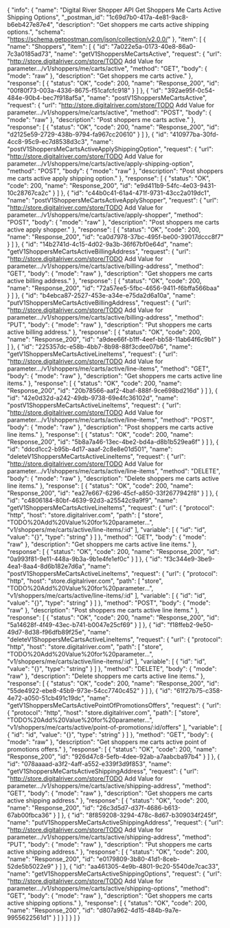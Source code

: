 {
  "info": {
    "name": "Digital River Shopper API Get Shoppers Me Carts Active Shipping Options",
    "_postman_id": "1c69d7b0-417a-4e81-9ac8-b6eb427e87e4",
    "description": "Get shoppers me carts active shipping options.",
    "schema": "https://schema.getpostman.com/json/collection/v2.0.0/"
  },
  "item": [
    {
      "name": "Shoppers",
      "item": [
        {
          "id": "7a022e5a-0173-40e8-86a0-7c3a0185ad73",
          "name": "getV1ShoppersMeCartsActive",
          "request": {
            "url": "http://store.digitalriver.com/store/TODO Add Value for parameter.../v1/shoppers/me/carts/active",
            "method": "GET",
            "body": {
              "mode": "raw"
            },
            "description": "Get shoppers me carts active."
          },
          "response": [
            {
              "status": "OK",
              "code": 200,
              "name": "Response_200",
              "id": "00f80f73-003a-4336-8675-f51cafcfc918"
            }
          ]
        },
        {
          "id": "392ae95f-0c54-484e-90b4-bec7f918af5a",
          "name": "postV1ShoppersMeCartsActive",
          "request": {
            "url": "http://store.digitalriver.com/store/TODO Add Value for parameter.../v1/shoppers/me/carts/active",
            "method": "POST",
            "body": {
              "mode": "raw"
            },
            "description": "Post shoppers me carts active."
          },
          "response": [
            {
              "status": "OK",
              "code": 200,
              "name": "Response_200",
              "id": "d2125e59-2729-438b-9794-fa967cc20610"
            }
          ]
        },
        {
          "id": "410977ba-30fd-4cc8-95c9-ec7d8538d3c3",
          "name": "postV1ShoppersMeCartsActiveApplyShippingOption",
          "request": {
            "url": "http://store.digitalriver.com/store/TODO Add Value for parameter.../v1/shoppers/me/carts/active/apply-shipping-option",
            "method": "POST",
            "body": {
              "mode": "raw"
            },
            "description": "Post shoppers me carts active apply shipping option."
          },
          "response": [
            {
              "status": "OK",
              "code": 200,
              "name": "Response_200",
              "id": "e9d411b9-54fc-4e03-9431-10c28767ca2c"
            }
          ]
        },
        {
          "id": "c44b0c41-61a4-471f-9731-43cc2a019dc1",
          "name": "postV1ShoppersMeCartsActiveApplyShopper",
          "request": {
            "url": "http://store.digitalriver.com/store/TODO Add Value for parameter.../v1/shoppers/me/carts/active/apply-shopper",
            "method": "POST",
            "body": {
              "mode": "raw"
            },
            "description": "Post shoppers me carts active apply shopper."
          },
          "response": [
            {
              "status": "OK",
              "code": 200,
              "name": "Response_200",
              "id": "ca0d7978-37bc-495f-be00-39017dccc8f7"
            }
          ]
        },
        {
          "id": "14b2741d-4c15-4d02-9a3b-36f67bf0e64d",
          "name": "getV1ShoppersMeCartsActiveBillingAddress",
          "request": {
            "url": "http://store.digitalriver.com/store/TODO Add Value for parameter.../v1/shoppers/me/carts/active/billing-address",
            "method": "GET",
            "body": {
              "mode": "raw"
            },
            "description": "Get shoppers me carts active billing address."
          },
          "response": [
            {
              "status": "OK",
              "code": 200,
              "name": "Response_200",
              "id": "72a57ee5-5fbc-4656-9411-f6bffa566baa"
            }
          ]
        },
        {
          "id": "b4ebca87-2527-453e-a34e-e75da2d6a10a",
          "name": "putV1ShoppersMeCartsActiveBillingAddress",
          "request": {
            "url": "http://store.digitalriver.com/store/TODO Add Value for parameter.../v1/shoppers/me/carts/active/billing-address",
            "method": "PUT",
            "body": {
              "mode": "raw"
            },
            "description": "Put shoppers me carts active billing address."
          },
          "response": [
            {
              "status": "OK",
              "code": 200,
              "name": "Response_200",
              "id": "a9dee66f-b1ff-4eef-bb58-11ab64f6c9b1"
            }
          ]
        },
        {
          "id": "225357dc-e58b-4bb7-8b98-88f3cdee07b6",
          "name": "getV1ShoppersMeCartsActiveLineItems",
          "request": {
            "url": "http://store.digitalriver.com/store/TODO Add Value for parameter.../v1/shoppers/me/carts/active/line-items",
            "method": "GET",
            "body": {
              "mode": "raw"
            },
            "description": "Get shoppers me carts active line items."
          },
          "response": [
            {
              "status": "OK",
              "code": 200,
              "name": "Response_200",
              "id": "20b78566-aaf2-4baf-888f-9ce698bd216d"
            }
          ]
        },
        {
          "id": "42e0d32d-a242-49db-9738-69e4fc36102d",
          "name": "postV1ShoppersMeCartsActiveLineItems",
          "request": {
            "url": "http://store.digitalriver.com/store/TODO Add Value for parameter.../v1/shoppers/me/carts/active/line-items",
            "method": "POST",
            "body": {
              "mode": "raw"
            },
            "description": "Post shoppers me carts active line items."
          },
          "response": [
            {
              "status": "OK",
              "code": 200,
              "name": "Response_200",
              "id": "5b8a7a46-13ec-4be2-bd4a-d8b1b529ea6f"
            }
          ]
        },
        {
          "id": "ddcd1cc2-b95b-4d17-aaaf-2c8e8e01d501",
          "name": "deleteV1ShoppersMeCartsActiveLineItems",
          "request": {
            "url": "http://store.digitalriver.com/store/TODO Add Value for parameter.../v1/shoppers/me/carts/active/line-items",
            "method": "DELETE",
            "body": {
              "mode": "raw"
            },
            "description": "Delete shoppers me carts active line items."
          },
          "response": [
            {
              "status": "OK",
              "code": 200,
              "name": "Response_200",
              "id": "ea27e667-6296-45cf-a850-33f2677942f8"
            }
          ]
        },
        {
          "id": "c4806184-80bf-4639-92d3-a25542c9a9f9",
          "name": "getV1ShoppersMeCartsActiveLineItems",
          "request": {
            "url": {
              "protocol": "http",
              "host": "store.digitalriver.com",
              "path": [
                "store",
                "TODO%20Add%20Value%20for%20parameter...",
                "v1/shoppers/me/carts/active/line-items/:id"
              ],
              "variable": [
                {
                  "id": "id",
                  "value": "{}",
                  "type": "string"
                }
              ]
            },
            "method": "GET",
            "body": {
              "mode": "raw"
            },
            "description": "Get shoppers me carts active line items."
          },
          "response": [
            {
              "status": "OK",
              "code": 200,
              "name": "Response_200",
              "id": "0a993f81-9e11-448a-9b3a-9b1e4fe1ef0c"
            }
          ]
        },
        {
          "id": "f3c344e9-3be9-4ea1-8aa4-8d6b182e7d6a",
          "name": "postV1ShoppersMeCartsActiveLineItems",
          "request": {
            "url": {
              "protocol": "http",
              "host": "store.digitalriver.com",
              "path": [
                "store",
                "TODO%20Add%20Value%20for%20parameter...",
                "v1/shoppers/me/carts/active/line-items/:id"
              ],
              "variable": [
                {
                  "id": "id",
                  "value": "{}",
                  "type": "string"
                }
              ]
            },
            "method": "POST",
            "body": {
              "mode": "raw"
            },
            "description": "Post shoppers me carts active line items."
          },
          "response": [
            {
              "status": "OK",
              "code": 200,
              "name": "Response_200",
              "id": "5a14628f-4f49-43ec-b741-b0047e25cf69"
            }
          ]
        },
        {
          "id": "f18ffeb2-9e50-49d7-8d38-f96dfb89f25e",
          "name": "deleteV1ShoppersMeCartsActiveLineItems",
          "request": {
            "url": {
              "protocol": "http",
              "host": "store.digitalriver.com",
              "path": [
                "store",
                "TODO%20Add%20Value%20for%20parameter...",
                "v1/shoppers/me/carts/active/line-items/:id"
              ],
              "variable": [
                {
                  "id": "id",
                  "value": "{}",
                  "type": "string"
                }
              ]
            },
            "method": "DELETE",
            "body": {
              "mode": "raw"
            },
            "description": "Delete shoppers me carts active line items."
          },
          "response": [
            {
              "status": "OK",
              "code": 200,
              "name": "Response_200",
              "id": "55de4922-ebe8-45b9-973e-54cc7740c452"
            }
          ]
        },
        {
          "id": "61f27b75-c358-4e72-a050-51cb491c19dc",
          "name": "getV1ShoppersMeCartsActivePointOfPromotionsOffers",
          "request": {
            "url": {
              "protocol": "http",
              "host": "store.digitalriver.com",
              "path": [
                "store",
                "TODO%20Add%20Value%20for%20parameter...",
                "v1/shoppers/me/carts/active/point-of-promotions/:id/offers"
              ],
              "variable": [
                {
                  "id": "id",
                  "value": "{}",
                  "type": "string"
                }
              ]
            },
            "method": "GET",
            "body": {
              "mode": "raw"
            },
            "description": "Get shoppers me carts active point of promotions offers."
          },
          "response": [
            {
              "status": "OK",
              "code": 200,
              "name": "Response_200",
              "id": "926d47c8-5efb-4dee-92ab-a7aabcba97b4"
            }
          ]
        },
        {
          "id": "078aaaad-a3f2-4aff-a552-e339f3d9f853",
          "name": "getV1ShoppersMeCartsActiveShippingAddress",
          "request": {
            "url": "http://store.digitalriver.com/store/TODO Add Value for parameter.../v1/shoppers/me/carts/active/shipping-address",
            "method": "GET",
            "body": {
              "mode": "raw"
            },
            "description": "Get shoppers me carts active shipping address."
          },
          "response": [
            {
              "status": "OK",
              "code": 200,
              "name": "Response_200",
              "id": "26c3d5d7-d37f-4686-b613-67ab00fbca36"
            }
          ]
        },
        {
          "id": "8f859208-3294-478c-8d67-b309034f245f",
          "name": "putV1ShoppersMeCartsActiveShippingAddress",
          "request": {
            "url": "http://store.digitalriver.com/store/TODO Add Value for parameter.../v1/shoppers/me/carts/active/shipping-address",
            "method": "PUT",
            "body": {
              "mode": "raw"
            },
            "description": "Put shoppers me carts active shipping address."
          },
          "response": [
            {
              "status": "OK",
              "code": 200,
              "name": "Response_200",
              "id": "e0179809-3b80-41d1-8ceb-52de5b5022e9"
            }
          ]
        },
        {
          "id": "aa461305-4e9b-4801-9c20-5540de7cac33",
          "name": "getV1ShoppersMeCartsActiveShippingOptions",
          "request": {
            "url": "http://store.digitalriver.com/store/TODO Add Value for parameter.../v1/shoppers/me/carts/active/shipping-options",
            "method": "GET",
            "body": {
              "mode": "raw"
            },
            "description": "Get shoppers me carts active shipping options."
          },
          "response": [
            {
              "status": "OK",
              "code": 200,
              "name": "Response_200",
              "id": "d807a962-4d15-484b-9a7e-9955622561d1"
            }
          ]
        }
      ]
    }
  ]
}